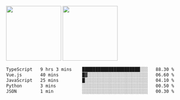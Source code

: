 <img src="https://github-readme-stats.vercel.app/api?username=Dream4ever&count_private=true&show_icons=true&theme=tokyonight" height="150" /> <img src="https://github-readme-stats.vercel.app/api/top-langs/?username=Dream4ever&count_private=true&show_icons=true&theme=tokyonight&langs_count=5&layout=compact" height="150" />

<!--START_SECTION:waka-->

```txt
TypeScript   9 hrs 3 mins    ██████████████████████░░░   88.30 %
Vue.js       40 mins         █▓░░░░░░░░░░░░░░░░░░░░░░░   06.60 %
JavaScript   25 mins         █░░░░░░░░░░░░░░░░░░░░░░░░   04.10 %
Python       3 mins          ░░░░░░░░░░░░░░░░░░░░░░░░░   00.50 %
JSON         1 min           ░░░░░░░░░░░░░░░░░░░░░░░░░   00.30 %
```

<!--END_SECTION:waka-->
